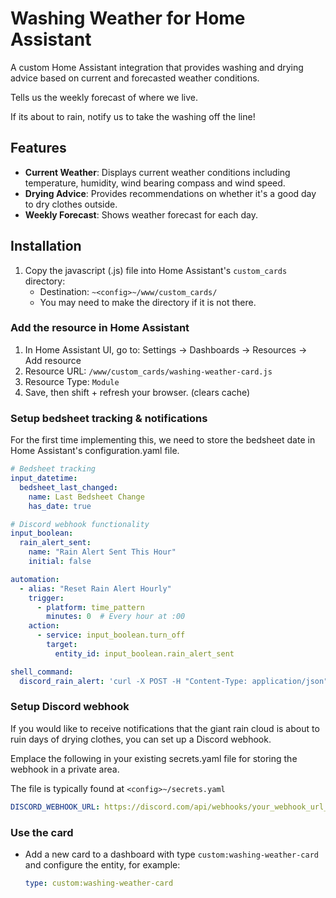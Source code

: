 # Washing Weather for Home Assistant

A custom Home Assistant integration that provides washing and drying advice based on current and forecasted weather conditions.

Tells us the weekly forecast of where we live.

If its about to rain, notify us to take the washing off the line!

## Features

- **Current Weather**: Displays current weather conditions including temperature, humidity, wind bearing compass and wind speed.
- **Drying Advice**: Provides recommendations on whether it's a good day to dry clothes outside.
- **Weekly Forecast**: Shows weather forecast for each day.


## Installation

1. Copy the javascript (.js) file into Home Assistant's `custom_cards` directory:
   - Destination: `~<config>~/www/custom_cards/`
   - You may need to make the directory if it is not there.


### Add the resource in Home Assistant

1. In Home Assistant UI, go to: Settings → Dashboards → Resources → Add resource
2. Resource URL: `/www/custom_cards/washing-weather-card.js`
3. Resource Type: `Module`
4. Save, then shift + refresh your browser. (clears cache)


### Setup bedsheet tracking & notifications

For the first time implementing this, we need to store the bedsheet date in Home Assistant's configuration.yaml file.

```yaml
# Bedsheet tracking
input_datetime:
  bedsheet_last_changed:
    name: Last Bedsheet Change
    has_date: true

# Discord webhook functionality
input_boolean:
  rain_alert_sent:
    name: "Rain Alert Sent This Hour"
    initial: false

automation:
  - alias: "Reset Rain Alert Hourly"
    trigger:
      - platform: time_pattern
        minutes: 0  # Every hour at :00
    action:
      - service: input_boolean.turn_off
        target:
          entity_id: input_boolean.rain_alert_sent

shell_command:
  discord_rain_alert: 'curl -X POST -H "Content-Type: application/json" -d "{\"content\":\"🌧️ **RAIN ALERT** - Take the washing inside! Rain expected in the next hour.\"}" !secret discord_webhook'
```



### Setup Discord webhook

If you would like to receive notifications that the giant rain cloud is about to ruin days of drying clothes, you can set up a Discord webhook.

Emplace the following in your existing secrets.yaml file for storing the webhook in a private area.

The file is typically found at `<config>~/secrets.yaml`

```yaml
DISCORD_WEBHOOK_URL: https://discord.com/api/webhooks/your_webhook_url_here
```

### Use the card

- Add a new card to a dashboard with type `custom:washing-weather-card` and configure the entity, for example:
  ```yaml
  type: custom:washing-weather-card
  ```